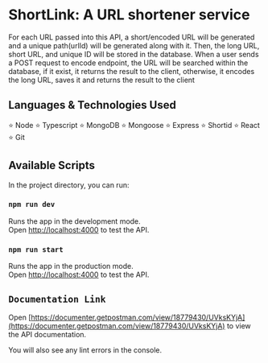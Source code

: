 # ShortLink: A URL shortener service

For each URL passed into this API, a short/encoded URL will be generated and a unique path(urlId) will be generated along with it. Then, the long URL, short URL, and unique ID will be stored in the database.
When a user sends a POST request to encode endpoint, the URL will be searched within the database, if it exist, it returns the result to the client, otherwise, it encodes the long URL, saves it and returns the result to the client 

## Languages & Technologies Used

⭐ Node
⭐ Typescript
⭐ MongoDB
⭐ Mongoose
⭐ Express
⭐ Shortid
⭐ React
⭐ Git

## Available Scripts

In the project directory, you can run:

### `npm run dev`

Runs the app in the development mode.\
Open [http://localhost:4000](http://localhost:4000) to test the API.

### `npm run start`

Runs the app in the production mode.\
Open [http://localhost:4000](http://localhost:4000) to test the API.

## `Documentation Link`
Open [https://documenter.getpostman.com/view/18779430/UVksKYjA](https://documenter.getpostman.com/view/18779430/UVksKYjA) to view the API documentation.


You will also see any lint errors in the console.